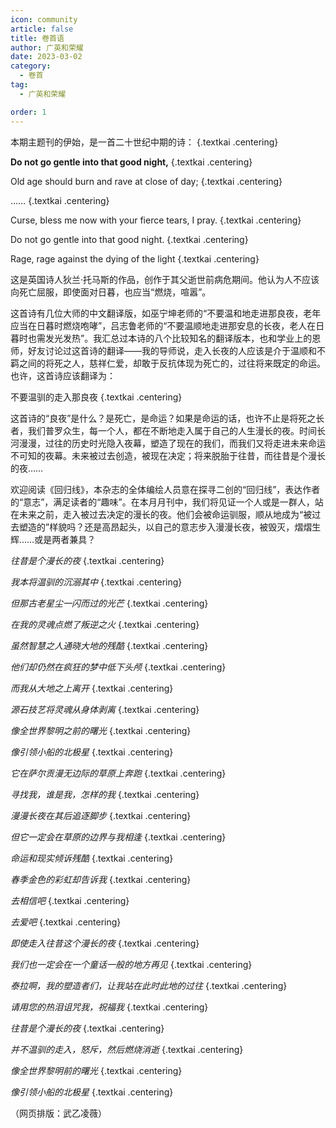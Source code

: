```yaml
---
icon: community
article: false
title: 卷首语
author: 广英和荣耀
date: 2023-03-02
category:
  - 卷首
tag:
  - 广英和荣耀

order: 1
---
```


本期主题刊的伊始，是一首二十世纪中期的诗： {.textkai .centering}

**Do not go gentle into that good night,** {.textkai .centering}

<!-- more -->

Old age should burn and rave at close of day; {.textkai .centering}

…… {.textkai .centering}

Curse, bless me now with your fierce tears, I pray. {.textkai .centering}

Do not go gentle into that good night. {.textkai .centering}

Rage, rage against the dying of the light {.textkai .centering}

这是英国诗人狄兰·托马斯的作品，创作于其父逝世前病危期间。他认为人不应该向死亡屈服，即使面对日暮，也应当“燃烧，喧嚣”。

这首诗有几位大师的中文翻译版，如巫宁坤老师的“不要温和地走进那良夜，老年应当在日暮时燃烧咆哮”，吕志鲁老师的“不要温顺地走进那安息的长夜，老人在日暮时也需发光发热”。我汇总过本诗的八个比较知名的翻译版本，也和学业上的恩师，好友讨论过这首诗的翻译——我的导师说，走入长夜的人应该是介于温顺和不羁之间的将死之人，慈祥仁爱，却敢于反抗体现为死亡的，过往将来既定的命运。也许，这首诗应该翻译为：

不要温驯的走入那良夜 {.textkai .centering}

这首诗的“良夜”是什么？是死亡，是命运？如果是命运的话，也许不止是将死之长者，我们普罗众生，每一个人，都在不断地走入属于自己的人生漫长的夜。时间长河漫漫，过往的历史时光隐入夜幕，塑造了现在的我们，而我们又将走进未来命运不可知的夜幕。未来被过去创造，被现在决定；将来脱胎于往昔，而往昔是个漫长的夜……

欢迎阅读《回归线》，本杂志的全体编绘人员意在探寻二创的“回归线”，表达作者的“意志”，满足读者的“趣味”。在本月月刊中，我们将见证一个人或是一群人，站在未来之前，走入被过去决定的漫长的夜。他们会被命运驯服，顺从地成为“被过去塑造的”样貌吗？还是高昂起头，以自己的意志步入漫漫长夜，被毁灭，熠熠生辉……或是两者兼具？

*往昔是个漫长的夜* {.textkai .centering}

*我本将温驯的沉溺其中* {.textkai .centering}

*但那古老星尘一闪而过的光芒* {.textkai .centering}

*在我的灵魂点燃了叛逆之火* {.textkai .centering}

*虽然智慧之人通晓大地的残酷* {.textkai .centering}

*他们却仍然在疯狂的梦中低下头颅* {.textkai .centering}

*而我从大地之上离开* {.textkai .centering}

*源石技艺将灵魂从身体剥离* {.textkai .centering}

*像全世界黎明之前的曙光* {.textkai .centering}

*像引领小船的北极星* {.textkai .centering}

*它在萨尔贡漫无边际的草原上奔跑* {.textkai .centering}

*寻找我，谁是我，怎样的我* {.textkai .centering}

*漫漫长夜在其后追逐脚步* {.textkai .centering}

*但它一定会在草原的边界与我相逢* {.textkai .centering}

*命运和现实倾诉残酷* {.textkai .centering}

*春季金色的彩虹却告诉我* {.textkai .centering}

*去相信吧* {.textkai .centering}

*去爱吧* {.textkai .centering}

*即使走入往昔这个漫长的夜* {.textkai .centering}

*我们也一定会在一个童话一般的地方再见* {.textkai .centering}

*泰拉啊，我的塑造者们，让我站在此时此地的过往* {.textkai .centering}

*请用您的热泪诅咒我，祝福我* {.textkai .centering}

*往昔是个漫长的夜* {.textkai .centering}

*并不温驯的走入，怒斥，然后燃烧消逝* {.textkai .centering}

*像全世界黎明前的曙光* {.textkai .centering}

*像引领小船的北极星* {.textkai .centering}
<eod />

（网页排版：武乙凌薇）